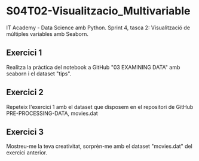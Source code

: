 # S04T02-Visualitzacio_Multivariable
 IT Academy - Data Science amb Python. Sprint 4, tasca 2: Visualització de múltiples variables amb Seaborn. 
 
## Exercici 1
Realitza la pràctica del notebook a GitHub "03 EXAMINING DATA" amb seaborn i el dataset "tips".

## Exercici 2
Repeteix l'exercici 1 amb el dataset que disposem en el repositori de GitHub PRE-PROCESSING-DATA, movies.dat

## Exercici 3
Mostreu-me la teva creativitat, sorprèn-me amb el dataset "movies.dat" del exercici anterior.
